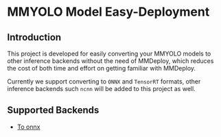 # MMYOLO Model Easy-Deployment

## Introduction

This project is developed for easily converting your MMYOLO models to other inference backends without the need of MMDeploy, which reduces the cost of both time and effort on getting familiar with MMDeploy.

Currently we support converting to `ONNX` and `TensorRT` formats, other inference backends such `ncnn` will be added to this project as well.

## Supported Backends

- [To onnx](docs/model_convert.md)
